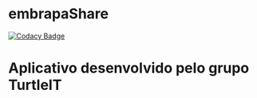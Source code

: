 # embrapaShare

[![Codacy Badge](https://api.codacy.com/project/badge/Grade/c5d202d60eb842809c03ef1af812b75f)](https://www.codacy.com/app/gabriel.barzagli/embrapaShare?utm_source=github.com&utm_medium=referral&utm_content=gbarzagli/embrapaShare&utm_campaign=badger)

# Aplicativo desenvolvido pelo grupo TurtleIT
